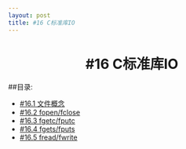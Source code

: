 ```yaml
---
layout: post
title: #16 C标准库IO
---
```

<h1 style="text-align:center">#16 C标准库IO</h1>
##目录:
<ul>
<li> <a href="/post/16/16.1.html">#16.1 文件概念<a> </li>
<li> <a href="/post/16/16.2.html">#16.2 fopen/fclose</a> </li>
<li> <a href="/post/16/16.3.html">#16.3 fgetc/fputc</a> </li>
<li> <a href="/post/16/16.4.html">#16.4 fgets/fputs</a> </li>
<li> <a href="/post/16/16.5.html">#16.5 fread/fwrite</a> </li>
</ul>
